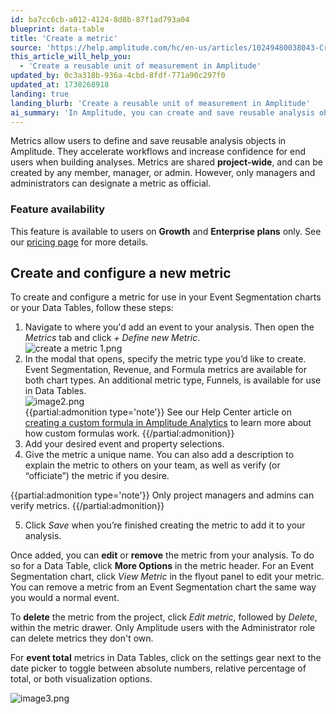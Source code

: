 ```yaml
---
id: ba7cc6cb-a012-4124-8d8b-87f1ad793a04
blueprint: data-table
title: 'Create a metric'
source: 'https://help.amplitude.com/hc/en-us/articles/10249480038043-Create-a-metric'
this_article_will_help_you:
  - 'Create a reusable unit of measurement in Amplitude'
updated_by: 0c3a318b-936a-4cbd-8fdf-771a90c297f0
updated_at: 1738268918
landing: true
landing_blurb: 'Create a reusable unit of measurement in Amplitude'
ai_summary: 'In Amplitude, you can create and save reusable analysis objects called Metrics. These Metrics can be shared project-wide and help speed up workflows. Managers and admins can designate Metrics as official. This feature is available on Growth and Enterprise plans. To create a Metric, specify the type, add event and property selections, give it a unique name, and save it. You can edit, remove, or delete Metrics as needed. Metrics provide a way to analyze data more efficiently and confidently within your projects.'
---
```

Metrics allow users to define and save reusable analysis objects in Amplitude. They accelerate workflows and increase confidence for end users when building analyses. Metrics are shared **project-wide**, and can be created by any member, manager, or admin. However, only managers and administrators can designate a metric as official.

### Feature availability

This feature is available to users on **Growth** and **Enterprise plans** only. See our [pricing page](https://amplitude.com/pricing) for more details.

## Create and configure a new metric

To create and configure a metric for use in your Event Segmentation charts or your Data Tables, follow these steps:

1. Navigate to where you'd add an event to your analysis. Then open the *Metrics* tab and click *+ Define new Metric*.  
![create a metric 1.png](/docs/output/img/data-tables/create-a-metric-1-png.png)
2. In the modal that opens, specify the metric type you’d like to create. Event Segmentation, Revenue, and Formula metrics are available for both chart types. An additional metric type, Funnels, is available for use in Data Tables.   
![image2.png](/docs/output/img/data-tables/image2-png.png)  
{{partial:admonition type='note'}}
See our Help Center article on [creating a custom formula in Amplitude Analytics](/docs/analytics/charts/event-segmentation/event-segmentation-custom-formulas) to learn more about how custom formulas work.
{{/partial:admonition}}
3. Add your desired event and property selections.
4. Give the metric a unique name. You can also add a description to explain the metric to others on your team, as well as verify (or “officiate”) the metric if you desire.

{{partial:admonition type='note'}}
Only project managers and admins can verify metrics.
{{/partial:admonition}}

5. Click *Save* when you’re finished creating the metric to add it to your analysis.

Once added, you can **edit** or **remove** the metric from your analysis. To do so for a Data Table, click **More Options** in the metric header. For an Event Segmentation chart, click *View Metric* in the flyout panel to edit your metric. You can remove a metric from an Event Segmentation chart the same way you would a normal event.

To **delete** the metric from the project, click *Edit metric*, followed by *Delete*, within the metric drawer. Only Amplitude users with the Administrator role can delete metrics they don't own.

For **event total** metrics in Data Tables, click on the settings gear next to the date picker to toggle between absolute numbers, relative percentage of total, or both visualization options.

![image3.png](/docs/output/img/data-tables/image3-png.png)